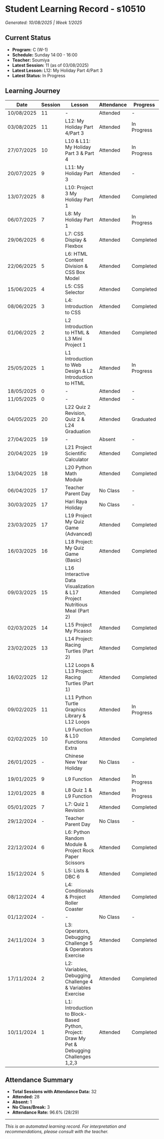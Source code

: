 # Student Learning Record - s10510
*Generated: 10/08/2025 | Week 1/2025*

## Current Status
- **Program:** C (W-1)
- **Schedule:** Sunday 14:00 - 16:00
- **Teacher:** Soumiya
- **Latest Session:** 11 (as of 03/08/2025)
- **Latest Lesson:** L12: My Holiday Part 4/Part 3
- **Latest Status:** In Progress

## Learning Journey
| Date | Session | Lesson | Attendance | Progress |
|------|---------|--------|------------|----------|
| 10/08/2025 | 11 | - | Attended | - |
| 03/08/2025 | 11 | L12: My Holiday Part 4/Part 3 | Attended | In Progress |
| 27/07/2025 | 10 | L10 & L11: My Holiday Part 3 & Part 4 | Attended | In Progress |
| 20/07/2025 | 9 | L11: My Holiday Part 3 | Attended | - |
| 13/07/2025 | 8 | L10: Project 3 My Holiday Part 1 | Attended | Completed |
| 06/07/2025 | 7 | L8: My Holiday Part 1 | Attended | In Progress |
| 29/06/2025 | 6 | L7: CSS Display & Flexbox | Attended | Completed |
| 22/06/2025 | 5 | L6: HTML Content Division & CSS Box Model | Attended | Completed |
| 15/06/2025 | 4 | L5: CSS Selector | Attended | Completed |
| 08/06/2025 | 3 | L4: Introduction to CSS | Attended | Completed |
| 01/06/2025 | 2 | L2 Introduction to HTML & L3 Mini Project 1 | Attended | Completed |
| 25/05/2025 | 1 | L1 Introduction to Web Design & L2 Introduction to HTML | Attended | In Progress |
| 18/05/2025 | 0 | - | Attended | - |
| 11/05/2025 | 0 | - | Attended | - |
| 04/05/2025 | 20 | L22 Quiz 2 Revision, Quiz 2 & L24 Graduation | Attended | Graduated |
| 27/04/2025 | 19 | - | Absent | - |
| 20/04/2025 | 19 | L21 Project Scientific Calculator | Attended | Completed |
| 13/04/2025 | 18 | L20 Python Math Module | Attended | Completed |
| 06/04/2025 | 17 | Teacher Parent Day | No Class | - |
| 30/03/2025 | 17 | Hari Raya Holiday | No Class | - |
| 23/03/2025 | 17 | L19 Project My Quiz Game (Advanced) | Attended | Completed |
| 16/03/2025 | 16 | L18 Project: My Quiz Game (Basic) | Attended | Completed |
| 09/03/2025 | 15 | L16 Interactive Data Visualization & L17 Project Nutritious Meal (Part 2) | Attended | Completed |
| 02/03/2025 | 14 | L15 Project My Picasso | Attended | Completed |
| 23/02/2025 | 13 | L14 Project: Racing Turtles (Part 2) | Attended | Completed |
| 16/02/2025 | 12 | L12 Loops & L13 Project: Racing Turtles (Part 1) | Attended | Completed |
| 09/02/2025 | 11 | L11 Python Turtle Graphics Library & L12 Loops | Attended | In Progress |
| 02/02/2025 | 10 | L9 Function & L10 Functions Extra | Attended | Completed |
| 26/01/2025 | - | Chinese New Year Holiday | No Class | - |
| 19/01/2025 | 9 | L9 Function | Attended | In Progress |
| 12/01/2025 | 8 | L8 Quiz 1 & L9 Function | Attended | In Progress |
| 05/01/2025 | 7 | L7: Quiz 1 Revision | Attended | Completed |
| 29/12/2024 | - | Teacher Parent Day | No Class | - |
| 22/12/2024 | 6 | L6: Python Random Module & Project Rock Paper Scissors | Attended | Completed |
| 15/12/2024 | 5 | L5: Lists & DBC 6 | Attended | Completed |
| 08/12/2024 | 4 | L4: Conditionals & Project Roller Coaster | Attended | Completed |
| 01/12/2024 | - | - | No Class | - |
| 24/11/2024 | 3 | L3: Operators, Debugging Challenge 5 & Operators Exercise | Attended | Completed |
| 17/11/2024 | 2 | L2: Variables, Debugging Challenge 4 & Variables Exercise | Attended | Completed |
| 10/11/2024 | 1 | L1: Introduction to Block-Based Python, Project: Draw My Pet & Debugging Challenges 1,2,3 | Attended | Completed |

## Attendance Summary
- **Total Sessions with Attendance Data:** 32
- **Attended:** 28
- **Absent:** 1
- **No Class/Break:** 3
- **Attendance Rate:** 96.6% (28/29)

---
*This is an automated learning record. For interpretation and recommendations, please consult with the teacher.*
